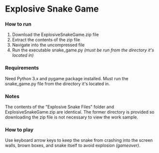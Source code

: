 # Explosive Snake Game

### How to run
1. Download the ExplosiveSnakeGame.zip file
2. Extract the contents of the zip file
3. Navigate into the uncompressed file
4. Run the executable snake_game.py _(must be run from the directory it's located in)_

### Requirements
Need Python 3.x and pygame package installed. Must run the snake_game.py file from the directory it's located in.

### Notes
The contents of the "Explosive Snake Files" folder and ExplosiveSnakeGame.zip are identical. The former directory is 
provided so downloading the zip file is not necessary to view the work sample.

### How to play
Use keyboard arrow keys to keep the snake from crashing into the screen walls, brown boxes, and snake itself to avoid explosion _(gameover)_.
